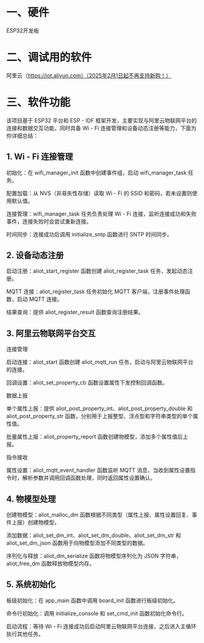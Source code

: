 # 一、硬件

ESP32开发板

# 二、调试用的软件

阿里云（https://iot.aliyun.com）（2025年2月1日起不再支持新购！）


# 三、软件功能

该项目基于 ESP32 平台和 ESP - IDF 框架开发，主要实现与阿里云物联网平台的连接和数据交互功能，同时具备 Wi - Fi 连接管理和设备动态注册等能力，下面为你详细总结：

## 1. Wi - Fi 连接管理

初始化：在 wifi_manager_init 函数中创建事件组，启动 wifi_manager_task 任务。

配置加载：从 NVS（非易失性存储）读取 Wi - Fi 的 SSID 和密码，若未设置则使用默认值。

连接管理：wifi_manager_task 任务负责处理 Wi - Fi 连接，监听连接成功和失败事件，连接失败时会尝试重新连接。

时间同步：连接成功后调用 initialize_sntp 函数进行 SNTP 时间同步。

## 2. 设备动态注册

启动注册：aliot_start_register 函数创建 aliot_register_task 任务，发起动态注册。

MQTT 连接：aliot_register_task 任务初始化 MQTT 客户端，注册事件处理函数，启动 MQTT 连接。

结果查询：提供 aliot_register_result 函数查询注册结果。

## 3. 阿里云物联网平台交互

连接管理

启动连接：aliot_start 函数创建 aliot_mqtt_run 任务，启动与阿里云物联网平台的连接。

回调设置：aliot_set_property_cb 函数设置属性下发控制回调函数。

数据上报

单个属性上报：提供 aliot_post_property_int、aliot_post_property_double 和 aliot_post_property_str 函数，分别用于上报整型、浮点型和字符串类型的单个属性值。

批量属性上报：aliot_property_report 函数创建物模型，添加多个属性值后上报。

指令接收

属性设置：aliot_mqtt_event_handler 函数监听 MQTT 消息，当收到属性设置指令时，解析参数并调用回调函数处理，同时返回属性设置确认。

## 4. 物模型处理

创建物模型：aliot_malloc_dm 函数根据不同类型（属性上报、属性设置回复、事件上报）创建物模型。

添加数据：aliot_set_dm_int、aliot_set_dm_double、aliot_set_dm_str 和 aliot_set_dm_json 函数用于向物模型添加不同类型的数据。

序列化与释放：aliot_dm_serialize 函数将物模型序列化为 JSON 字符串，aliot_free_dm 函数释放物模型内存。

## 5. 系统初始化

板级初始化：在 app_main 函数中调用 board_init 函数进行板级初始化。

命令行初始化：调用 initialize_console 和 set_cmd_init 函数初始化命令行。

启动流程：等待 Wi - Fi 连接成功后启动阿里云物联网平台连接，之后进入主循环执行其他任务。






